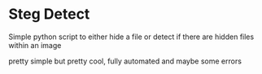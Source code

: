 
# Steg Detect

Simple python script to either hide a file or detect if there are hidden files within an image

pretty simple but pretty cool, fully automated and maybe some errors

